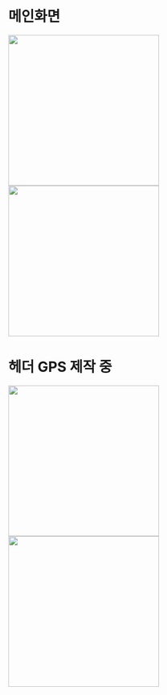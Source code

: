 # 메인화면
<img src="https://github.com/user-attachments/assets/595e7a9b-ce70-47dc-9081-aa6f3f5e04e3" width="300"/>
<img src="https://github.com/user-attachments/assets/f9e8504d-b1df-4592-99e4-08b122d7dbcd" width="300"/>

# 헤더 GPS 제작 중

<img src="https://github.com/user-attachments/assets/4063b0fa-64f9-4589-931e-6d27cf37e746" width="300"/>
<img src="https://github.com/user-attachments/assets/fc308bc5-d081-4db1-a85a-e5e17c61c0b1" width="300"/>

